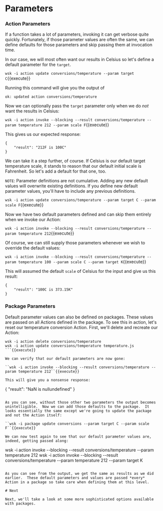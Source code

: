 # Parameters


### Action Parameters

If a function takes a lot of parameters, invoking it can get verbose quite quickly.  Fortunately, if those parameter values are often the same, we can define defaults for those parameters and skip passing them at invocation time.

In our case, we will most often want our results in Celsius so let's define a default parameter for the `target`.

``wsk -i action update conversions/temperature --param target C``{{execute}}

Running this command will give you the output of

``ok: updated action conversions/temperature``

Now we can optionally pass the `target` parameter only when we do *not* want the results in Celsius:

``wsk -i action invoke --blocking --result conversions/temperature --param temperature 212 --param scale F``{{execute}}

This gives us our expected response:

```
{
    "result": "212F is 100C"
}
```

We can take it a step further, of course.  If Celsius is our default target temperature scale, it stands to reason that our default initial 
scale is Fahrenheit.  So let's add a default for that one, too.

`NOTE`:  Parameter definitions are not cumulative.  Adding any new default values will overwrite existing definitions.  If you define new default parameter values, you'll have to include any previous definitions.

``wsk -i action update conversions/temperature --param target C --param scale F``{{execute}}

Now we have two default parameters defined and can skip them entirely when we invoke our Action:

``wsk -i action invoke --blocking --result conversions/temperature --param temperature 212``{{execute}}

Of course, we can still supply those parameters whenever we wish to override the default values:

``wsk -i action invoke --blocking --result conversions/temperature --param temperature 100 --param scale C --param target K``{{execute}}

This will assumed the default `scale` of Celsius for the input and give us this result:

```
{
    "result": "100C is 373.15K"
}
```

### Package Parameters

Default parameter values can also be defined on packages.  These values are passed on all Actions defined in the package.  To see this in action, let's reset our temperature conversion Action.  First, we'll delete and recreate our Action:

```
wsk -i action delete conversions/temperature
wsk -i action update conversions/temperature temperature.js
```{{execute}}

We can verify that our default parameters are now gone:

``wsk -i action invoke --blocking --result conversions/temperature --param temperature 212``{{execute}}

This will give you a nonsense response:

```
{
    "result": "NaN is nullundefined"
}
```

As you can see, without those other two parameters the output becomes unintelligible.  Now we can add those defaults to the package.  It 
looks essentially the same except we're going to update the package and not the Action itself:

``wsk -i package update conversions --param target C --param scale F``{{execute}}

We can now test again to see that our default parameter values are, indeed, getting passed along:

```
wsk -i action invoke --blocking --result conversions/temperature --param temperature 212
wsk -i action invoke --blocking --result conversions/temperature --param temperature 212 --param target K
```{{execute}}

As you can see from the output, we get the same as results as we did earlier.  These default parameters and values are passed *every* Action in a package so take care when defining them at this level.

# Next

Next, we'll take a look at some more sophisticated options available with packages.
